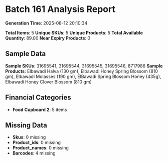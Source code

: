 # Batch 161 Analysis Report

**Generation Time**: 2025-08-12 20:10:34

**Total Items**: 5
**Unique SKUs**: 5
**Unique Products**: 5
**Total Available Quantity**: 89.00
**Near Expiry Products**: 0

## Sample Data
**Sample SKUs**: 31695541, 31695544, 31695545, 31695546, 8717986
**Sample Products**: Elbawadi Halva (130 gm), Elbawadi Honey Spring Blossom (810 gm), Elbawadi Molasses (190 gm), ElBawadi Spring Blossom Honey (435g), Elbawadi Honey Clover Blossom (810 gm)

## Financial Categories
- **Food Cupboard 2**: 5 items

## Missing Data
- **Skus**: 0 missing
- **Product_ids**: 0 missing
- **Product_names**: 0 missing
- **Barcodes**: 4 missing
